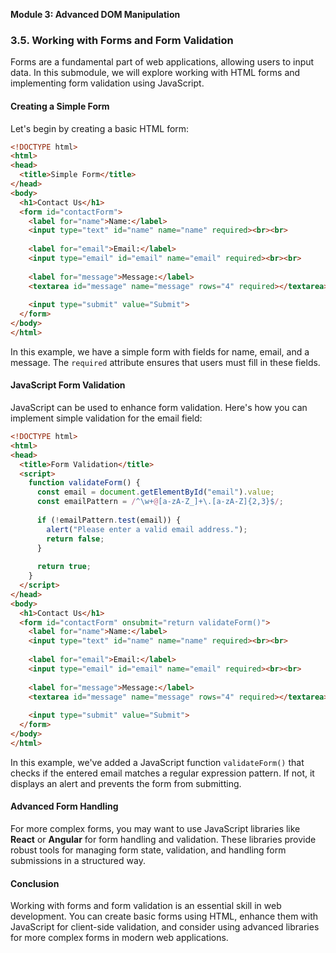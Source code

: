 **Module 3: Advanced DOM Manipulation**

### 3.5. Working with Forms and Form Validation

Forms are a fundamental part of web applications, allowing users to input data. In this submodule, we will explore working with HTML forms and implementing form validation using JavaScript.

#### Creating a Simple Form

Let's begin by creating a basic HTML form:

```html
<!DOCTYPE html>
<html>
<head>
  <title>Simple Form</title>
</head>
<body>
  <h1>Contact Us</h1>
  <form id="contactForm">
    <label for="name">Name:</label>
    <input type="text" id="name" name="name" required><br><br>
    
    <label for="email">Email:</label>
    <input type="email" id="email" name="email" required><br><br>
    
    <label for="message">Message:</label>
    <textarea id="message" name="message" rows="4" required></textarea><br><br>
    
    <input type="submit" value="Submit">
  </form>
</body>
</html>
```

In this example, we have a simple form with fields for name, email, and a message. The `required` attribute ensures that users must fill in these fields.

#### JavaScript Form Validation

JavaScript can be used to enhance form validation. Here's how you can implement simple validation for the email field:

```html
<!DOCTYPE html>
<html>
<head>
  <title>Form Validation</title>
  <script>
    function validateForm() {
      const email = document.getElementById("email").value;
      const emailPattern = /^\w+@[a-zA-Z_]+\.[a-zA-Z]{2,3}$/;
      
      if (!emailPattern.test(email)) {
        alert("Please enter a valid email address.");
        return false;
      }
      
      return true;
    }
  </script>
</head>
<body>
  <h1>Contact Us</h1>
  <form id="contactForm" onsubmit="return validateForm()">
    <label for="name">Name:</label>
    <input type="text" id="name" name="name" required><br><br>
    
    <label for="email">Email:</label>
    <input type="email" id="email" name="email" required><br><br>
    
    <label for="message">Message:</label>
    <textarea id="message" name="message" rows="4" required></textarea><br><br>
    
    <input type="submit" value="Submit">
  </form>
</body>
</html>
```

In this example, we've added a JavaScript function `validateForm()` that checks if the entered email matches a regular expression pattern. If not, it displays an alert and prevents the form from submitting.

#### Advanced Form Handling

For more complex forms, you may want to use JavaScript libraries like **React** or **Angular** for form handling and validation. These libraries provide robust tools for managing form state, validation, and handling form submissions in a structured way.

#### Conclusion

Working with forms and form validation is an essential skill in web development. You can create basic forms using HTML, enhance them with JavaScript for client-side validation, and consider using advanced libraries for more complex forms in modern web applications.